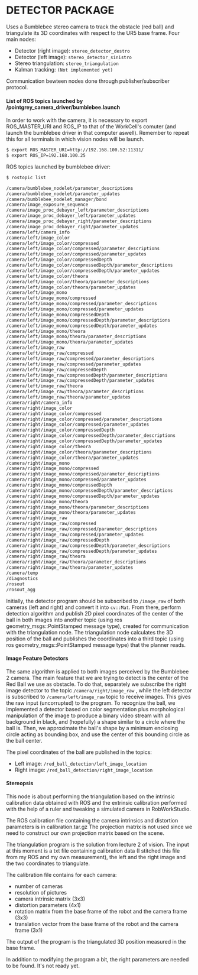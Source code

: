 # DETECTOR PACKAGE

Uses a Bumblebee stereo camera to track the obstacle (red ball) and triangulate its 3D coordinates with respect to the UR5 base frame. Four main nodes:

 - Detector (right image): `stereo_detector_destro`
 - Detector (left image): `stereo_detector_sinistro`
 - Stereo triangulation: `stereo_triangulation`
 - Kalman tracking: `(Not implemented yet)` 

Communication bewteen nodes done through publisher/subscriber protocol.

#### List of ROS topics launched by /pointgrey\_camera\_driver/bumblebee.launch

In order to work with the camera, it is necessary to export ROS\_MASTER\_URI and ROS\_IP to that of the WorkCell's comuter (and launch the bumblebee driver in that computer aswell).
Remember to repeat this for all terminals in which vision nodes will be launch.

```sh
$ export ROS_MASTER_URI=http://192.168.100.52:11311/
$ export ROS_IP=192.168.100.25
```

ROS topics launched by bumblebee driver: 

```sh
$ rostopic list

/camera/bumblebee_nodelet/parameter_descriptions
/camera/bumblebee_nodelet/parameter_updates
/camera/bumblebee_nodelet_manager/bond
/camera/image_exposure_sequence
/camera/image_proc_debayer_left/parameter_descriptions
/camera/image_proc_debayer_left/parameter_updates
/camera/image_proc_debayer_right/parameter_descriptions
/camera/image_proc_debayer_right/parameter_updates
/camera/left/camera_info
/camera/left/image_color
/camera/left/image_color/compressed
/camera/left/image_color/compressed/parameter_descriptions
/camera/left/image_color/compressed/parameter_updates
/camera/left/image_color/compressedDepth
/camera/left/image_color/compressedDepth/parameter_descriptions
/camera/left/image_color/compressedDepth/parameter_updates
/camera/left/image_color/theora
/camera/left/image_color/theora/parameter_descriptions
/camera/left/image_color/theora/parameter_updates
/camera/left/image_mono
/camera/left/image_mono/compressed
/camera/left/image_mono/compressed/parameter_descriptions
/camera/left/image_mono/compressed/parameter_updates
/camera/left/image_mono/compressedDepth
/camera/left/image_mono/compressedDepth/parameter_descriptions
/camera/left/image_mono/compressedDepth/parameter_updates
/camera/left/image_mono/theora
/camera/left/image_mono/theora/parameter_descriptions
/camera/left/image_mono/theora/parameter_updates
/camera/left/image_raw
/camera/left/image_raw/compressed
/camera/left/image_raw/compressed/parameter_descriptions
/camera/left/image_raw/compressed/parameter_updates
/camera/left/image_raw/compressedDepth
/camera/left/image_raw/compressedDepth/parameter_descriptions
/camera/left/image_raw/compressedDepth/parameter_updates
/camera/left/image_raw/theora
/camera/left/image_raw/theora/parameter_descriptions
/camera/left/image_raw/theora/parameter_updates
/camera/right/camera_info
/camera/right/image_color
/camera/right/image_color/compressed
/camera/right/image_color/compressed/parameter_descriptions
/camera/right/image_color/compressed/parameter_updates
/camera/right/image_color/compressedDepth
/camera/right/image_color/compressedDepth/parameter_descriptions
/camera/right/image_color/compressedDepth/parameter_updates
/camera/right/image_color/theora
/camera/right/image_color/theora/parameter_descriptions
/camera/right/image_color/theora/parameter_updates
/camera/right/image_mono
/camera/right/image_mono/compressed
/camera/right/image_mono/compressed/parameter_descriptions
/camera/right/image_mono/compressed/parameter_updates
/camera/right/image_mono/compressedDepth
/camera/right/image_mono/compressedDepth/parameter_descriptions
/camera/right/image_mono/compressedDepth/parameter_updates
/camera/right/image_mono/theora
/camera/right/image_mono/theora/parameter_descriptions
/camera/right/image_mono/theora/parameter_updates
/camera/right/image_raw
/camera/right/image_raw/compressed
/camera/right/image_raw/compressed/parameter_descriptions
/camera/right/image_raw/compressed/parameter_updates
/camera/right/image_raw/compressedDepth
/camera/right/image_raw/compressedDepth/parameter_descriptions
/camera/right/image_raw/compressedDepth/parameter_updates
/camera/right/image_raw/theora
/camera/right/image_raw/theora/parameter_descriptions
/camera/right/image_raw/theora/parameter_updates
/camera/temp
/diagnostics
/rosout
/rosout_agg
```

Initially, the detector program should be subscribed to `/image_raw` of both cameras (left and right) and convert it into `cv::Mat`. From there, perform detection algorithm and publish 2D pixel coordinates of the center of the ball in both images into another topic (using ros geometry\_msgs::PointStamped message type), created for communication with the triangulation node. 
The triangulation node calculates the 3D position of the ball and publishes the coordinates into a third topic (using ros geometry\_msgs::PointStamped message type) that the planner reads.

#### Image Feature Detectors

The same algorithm is applied to both images perceived by the Bumblebee 2 camera. The main feature that we are trying to detect is the center of the Red Ball we use as obstacle. To do that, separately we subscribe the right image detector to the topic `/camera/right/image_raw` , while the left detector is subscribed to `/camera/left/image_raw` topic to receive images. This gives the raw input (uncorrupted) to the program. To recognize the ball, we implemented a detector based on color segmentation plus morphological manipulation of the image to produce a binary video stream with all background in black, and (hopefully) a shape similar to a circle where the ball is. Then, we approximate the ball's shape by a minimum enclosing circle acting as bounding box, and use the center of this bounding circle as the ball center. 

The pixel coordinates of the ball are published in the topics: 

 - Left image: `/red_ball_detection/left_image_location`
 - Right image: `/red_ball_detection/right_image_location`


#### Stereopsis

This node is about performing the triangulation based on the intrinsic calibration data obtained with ROS and the extrinsic calibration performed with the help of a ruler and tweaking a simulated camera in RobWorkStudio.

The ROS calibration file containing the camera intrinsics and distortion parameters is in calibration.tar.gz The projection matrix is not used since we need to construct our own projection matrix based on the scene.

The triangulation program is the solution from lecture 2 of vision. The input at this moment is a txt file containing calibration data (I stitched this file from my ROS and my own measurement), the left and the right image and the two coordinates to triangulate.

The calibration file contains for each camera:

  - number of cameras
  - resolution of pictures
  - camera intrinsic matrix (3x3)
  - distortion parameters (4x1)
  - rotation matrix from the base frame of the robot and the camera frame (3x3)
  - translation vector from the base frame of the robot and the camera frame (3x1)

The output of the program is the triangulated 3D position measured in the base frame.

In addition to modifying the program a bit, the right parameters are needed to be found. It's not ready yet.

 
